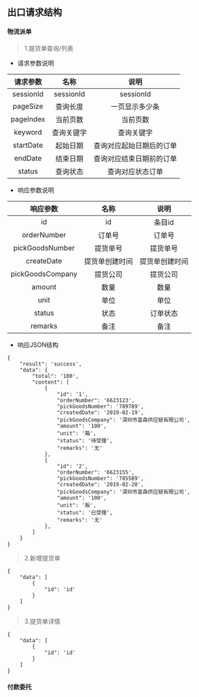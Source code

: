 ##  出口请求结构
#### 物流派单
> 1.提货单查询/列表

- 请求参数说明

|请求参数|名称|说明|
| :----: | :----: | :----: |
|sessionId|sessionId|sessionId|
|pageSize|查询长度|一页显示多少条|
|pageIndex|当前页数|当前页数|
|keyword|查询关键字|查询关键字|
|startDate|起始日期|查询对应起始日期后的订单|
|endDate|结束日期|查询对应结束日期前的订单|
|status|查询状态|查询对应状态订单|

- 响应参数说明

|响应参数|名称|说明|
| :----: | :----: | :----: |
|id|id|条目id|
|orderNumber|订单号|订单号|
|pickGoodsNumber|提货单号|提货单号|
|createDate|提货单创建时间|提货单创建时间|
|pickGoodsCompany|提货公司|提货公司|
|amount|数量|数量|
|unit|单位|单位|
|status|状态|订单状态|
|remarks|备注|备注|

- 响应JSON结构

```
{
    "result": 'success',
    "data": {
        "total": '100',
        "content": [
            {
                "id": '1',
                "orderNumber": '6623123',
                "pickGoodsNumber": '789789',
                "createdDate": '2019-02-19',
                "pickGoodsCompany": '深圳市富森供应链有限公司',
                "amount": '100',
                "unit": '箱',
                "status": '待受理',
                "remarks": '无'
            },
            {
                "id": '2',
                "orderNumber": '6623155',
                "pickGoodsNumber": '785589',
                "createdDate": '2019-02-20',
                "pickGoodsCompany": '深圳市富森供应链有限公司',
                "amount": '100',
                "unit": '板',
                "status": '已受理',
                "remarks": '无'
            },
        ]
    }
}
```
> 2.新增提货单
```
{
    "data": [
        {
            "id": 'id'
        }
    ]
}
```
> 3.提货单详情
```
{
    "data": [
        {
            "id": 'id'
        }
    ]
}
```

#### 付款委托


